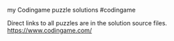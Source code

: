 my Codingame puzzle solutions #codingame

Direct links to all puzzles are in the solution source files.<br>
https://www.codingame.com/

